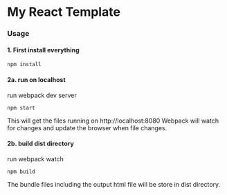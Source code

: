 # My React Template

### Usage 
#### 1. First install everything

```
npm install

```


#### 2a. run on localhost
run webpack dev server

```
npm start

```
This will get the files running on http://localhost:8080
Webpack will watch for changes and update the browser when file changes.

#### 2b. build dist directory
run webpack watch

```
npm build

```
The bundle files including the output html file will be store in dist directory.
